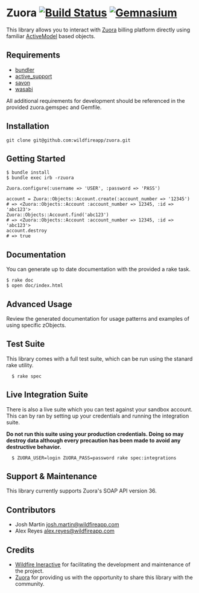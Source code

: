 # Zuora [![Build Status](https://secure.travis-ci.org/wildfireapp/zuora.png)](http://travis-ci.org/wildfireapp/zuora) [![Gemnasium](https://gemnasium.com/wildfireapp/zuora.png)](https://gemnasium.com/wildfireapp/zuora.png)

This library allows you to interact with [Zuora](http://www.zuora.com) billing platform directly using 
familiar [ActiveModel](https://github.com/rails/rails/tree/master/activemodel) based objects.

## Requirements
  * [bundler](https://github.com/carlhuda/bundler)
  * [active_support](https://github.com/rails/rails/tree/master/activesupport)
  * [savon](https://github.com/rubiii/savon)
  * [wasabi](https://github.com/rubiii/wasabi)

All additional requirements for development should be referenced in the provided zuora.gemspec and Gemfile.

## Installation

    git clone git@github.com:wildfireapp/zuora.git

## Getting Started

    $ bundle install
    $ bundle exec irb -rzuora

    Zuora.configure(:username => 'USER', :password => 'PASS')

    account = Zuora::Objects::Account.create(:account_number => '12345')
    # => <Zuora::Objects::Account :account_number => 12345, :id => 'abc123'>
    Zuora::Objects::Account.find('abc123')
    # => <Zuora::Objects::Account :account_number => 12345, :id => 'abc123'>
    account.destroy
    # => true

## Documentation
  You can generate up to date documentation with the provided a rake task.

    $ rake doc
    $ open doc/index.html

## Advanced Usage
  Review the generated documentation for usage patterns and examples of using specific zObjects.

## Test Suite
  This library comes with a full test suite, which can be run using the stanard rake utility.

      $ rake spec

## Live Integration Suite
  There is also a live suite which you can test against your sandbox account.
  This can by ran by setting up your credentials and running the integration suite.

  **Do not run this suite using your production credentials. Doing so may destroy
  data although every precaution has been made to avoid any destructive behavior.**

      $ ZUORA_USER=login ZUORA_PASS=password rake spec:integrations

## Support & Maintenance
  This library currently supports Zuora's SOAP API version 36.

## Contributors
  * Josh Martin <josh.martin@wildfireapp.com>
  * Alex Reyes <alex.reyes@wildfireapp.com>

## Credits
  * [Wildfire Ineractive](http://www.wildfireapp.com) for facilitating the development and maintenance of the project.
  * [Zuora](http://www.zuora.com) for providing us with the opportunity to share this library with the community.

